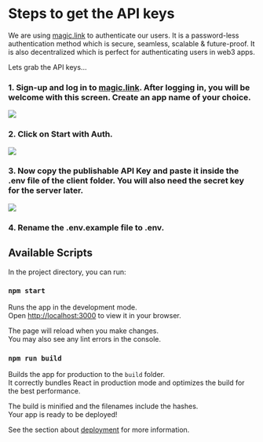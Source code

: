 
# Steps to get the API keys

We are using [magic.link](https://magic.link/) to authenticate our users. It is a password-less authentication method which is secure, seamless, scalable & future-proof. It is also decentralized which is perfect for authenticating users in web3 apps.

Lets grab the API keys...

### 1. Sign-up and log in to [magic.link](https://magic.link/). After logging in, you will be welcome with this screen. Create an app name of your choice.  
<img src="https://user-images.githubusercontent.com/63467479/190847260-6d9c4b86-87ff-48ac-b301-c002eb1f07fa.png">

### 2. Click on Start with Auth. 
<img src="https://user-images.githubusercontent.com/63467479/190847409-fc620ef2-b7ab-4759-9804-d3f2d86137b0.png">

### 3. Now copy the publishable API Key and paste it inside the .env file of the client folder. You will also need the secret key for the server later. 
<img src="https://user-images.githubusercontent.com/63467479/190847663-e7a8544f-abda-4d9f-a7e1-40dd6633e636.png">

### 4. Rename the .env.example file to .env.

## Available Scripts

In the project directory, you can run:

### `npm start`

Runs the app in the development mode.\
Open [http://localhost:3000](http://localhost:3000) to view it in your browser.

The page will reload when you make changes.\
You may also see any lint errors in the console.

### `npm run build`

Builds the app for production to the `build` folder.\
It correctly bundles React in production mode and optimizes the build for the best performance.

The build is minified and the filenames include the hashes.\
Your app is ready to be deployed!

See the section about [deployment](https://facebook.github.io/create-react-app/docs/deployment) for more information.